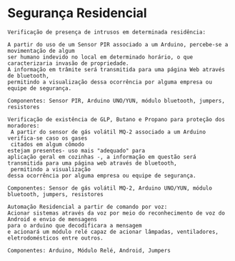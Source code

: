 # Segurança Residencial

    Verificação de presença de intrusos em determinada residência:
        
    A partir do uso de um Sensor PIR associado a um Arduino, percebe-se a movimentação de algum 
    ser humano indevido no local em determinado horário, o que caracterizaria invasão de propriedade.
    A informação em trâmite será transmitida para uma página Web através de bluetooth, 
    permitindo a visualização dessa ocorrência por alguma empresa ou equipe de segurança.

    Componentes: Sensor PIR, Arduino UNO/YUN, módulo bluetooth, jumpers, resistores

    Verificação de existência de GLP, Butano e Propano para proteção dos moradores:
     A partir do sensor de gás volátil MQ-2 associado a um Arduino verifica-se caso os gases
     citados em algum cômodo 
    estejam presentes- uso mais "adequado" para 
    aplicação geral em cozinhas -, a informação em questão será transmitida para uma página web através de bluetooth,
     permitindo a visualização
    dessa ocorrência por alguma empresa ou equipe de segurança.

    Componentes: Sensor de gás volátil MQ-2, Arduino UNO/YUN, módulo bluetooth, jumpers, resistores
    
    Automação Residencial a partir de comando por voz:
    Acionar sistemas através da voz por meio do reconhecimento de voz do Android e envio de mensagens 
    para o arduino que decodificara a mensagem 
    e acionará um módulo relé capaz de acionar lâmpadas, ventiladores, eletrodomésticos entre outros.
    
    Componentes: Arduino, Módulo Relé, Android, Jumpers



